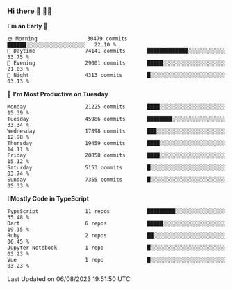 ### Hi there 👋 🧑‍💻



<!--START_SECTION:waka-->
**I'm an Early 🐤** 

```text
🌞 Morning                30479 commits       ██████░░░░░░░░░░░░░░░░░░░   22.10 % 
🌆 Daytime                74141 commits       █████████████░░░░░░░░░░░░   53.75 % 
🌃 Evening                29001 commits       █████░░░░░░░░░░░░░░░░░░░░   21.03 % 
🌙 Night                  4313 commits        █░░░░░░░░░░░░░░░░░░░░░░░░   03.13 % 
```
📅 **I'm Most Productive on Tuesday** 

```text
Monday                   21225 commits       ████░░░░░░░░░░░░░░░░░░░░░   15.39 % 
Tuesday                  45986 commits       ████████░░░░░░░░░░░░░░░░░   33.34 % 
Wednesday                17898 commits       ███░░░░░░░░░░░░░░░░░░░░░░   12.98 % 
Thursday                 19459 commits       ████░░░░░░░░░░░░░░░░░░░░░   14.11 % 
Friday                   20858 commits       ████░░░░░░░░░░░░░░░░░░░░░   15.12 % 
Saturday                 5153 commits        █░░░░░░░░░░░░░░░░░░░░░░░░   03.74 % 
Sunday                   7355 commits        █░░░░░░░░░░░░░░░░░░░░░░░░   05.33 % 
```


**I Mostly Code in TypeScript** 

```text
TypeScript               11 repos            █████████░░░░░░░░░░░░░░░░   35.48 % 
Dart                     6 repos             █████░░░░░░░░░░░░░░░░░░░░   19.35 % 
Ruby                     2 repos             ██░░░░░░░░░░░░░░░░░░░░░░░   06.45 % 
Jupyter Notebook         1 repo              █░░░░░░░░░░░░░░░░░░░░░░░░   03.23 % 
Vue                      1 repo              █░░░░░░░░░░░░░░░░░░░░░░░░   03.23 % 
```




 Last Updated on 06/08/2023 19:51:50 UTC
<!--END_SECTION:waka-->



